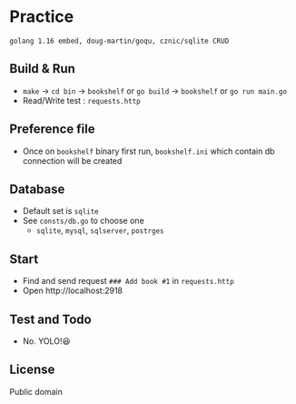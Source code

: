 # Practice
```
golang 1.16 embed, doug-martin/goqu, cznic/sqlite CRUD
```

## Build & Run
* `make` -> `cd bin` -> `bookshelf` or `go build` -> `bookshelf` or `go run main.go`
* Read/Write test : `requests.http`

## Preference file
* Once on `bookshelf` binary first run, `bookshelf.ini` which contain db connection will be created

## Database
* Default set is `sqlite`
* See `consts/db.go` to choose one
  * `sqlite`, `mysql`, `sqlserver`, `postrges`

## Start
* Find and send request `### Add book #1` in `requests.http`
* Open http://localhost:2918

## Test and Todo
* No. YOLO!😆


## License
Public domain
